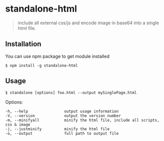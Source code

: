 # standalone-html

> include all external css/js and encode image in base64 into a single html file.

## Installation

You can use npm package to get module installed
```
$ npm install -g standalone-html
```

## Usage 
```
$ standalone [options] foo.html --output mySinglePage.html
```
  Options:

    -h, --help                output usage information
    -V, --version             output the version number
    -m, --minifyall           minify the html file, include all scripts, css & image
    -j, --justminify          minify the html file
    -o, --output              full path to output file

